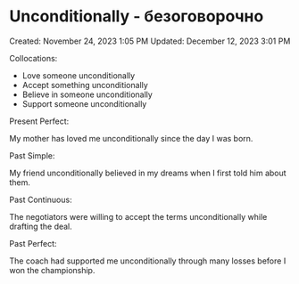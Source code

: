 # Unconditionally - безоговорочно

Created: November 24, 2023 1:05 PM
Updated: December 12, 2023 3:01 PM

Collocations:

- Love someone unconditionally
- Accept something unconditionally
- Believe in someone unconditionally
- Support someone unconditionally

Present Perfect:

My mother has loved me unconditionally since the day I was born.

Past Simple:

My friend unconditionally believed in my dreams when I first told him about them.

Past Continuous:

The negotiators were willing to accept the terms unconditionally while drafting the deal.

Past Perfect:

The coach had supported me unconditionally through many losses before I won the championship.